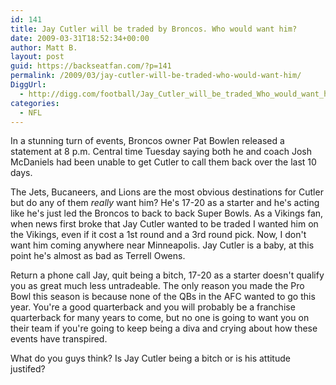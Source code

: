 ```yaml
---
id: 141
title: Jay Cutler will be traded by Broncos. Who would want him?
date: 2009-03-31T18:52:34+00:00
author: Matt B.
layout: post
guid: https://backseatfan.com/?p=141
permalink: /2009/03/jay-cutler-will-be-traded-who-would-want-him/
DiggUrl:
  - http://digg.com/football/Jay_Cutler_will_be_traded_Who_would_want_him
categories:
  - NFL
---
```


<div class="entry">
  <p>
    In a stunning turn of events, Broncos owner Pat Bowlen released a statement at 8 p.m. Central time Tuesday saying both he and coach Josh McDaniels had been unable to get Cutler to call them back over the last 10 days.
  </p>

  <p>
    The Jets, Bucaneers, and Lions are the most obvious destinations for Cutler but do any of them <em>really</em> want him? He's 17-20 as a starter and he's acting like he's just led the Broncos to back to back Super Bowls. As a Vikings fan, when news first broke that Jay Cutler wanted to be traded I wanted him on the Vikings, even if it cost a 1st round and a 3rd round pick. Now, I don't want him coming anywhere near Minneapolis. Jay Cutler is a baby, at this point he's almost as bad as Terrell Owens.
  </p>

  <p>
    Return a phone call Jay, quit being a bitch, 17-20 as a starter doesn't qualify you as great much less untradeable. The only reason you made the Pro Bowl this season is because none of the QBs in the AFC wanted to go this year. You're a good quarterback and you will probably be a franchise quarterback for many years to come, but no one is going to want you on their team if you're going to keep being a diva and crying about how these events have transpired.
  </p>

  <p>
    What do you guys think? Is Jay Cutler being a bitch or is his attitude justifed?
  </p>
</div>
